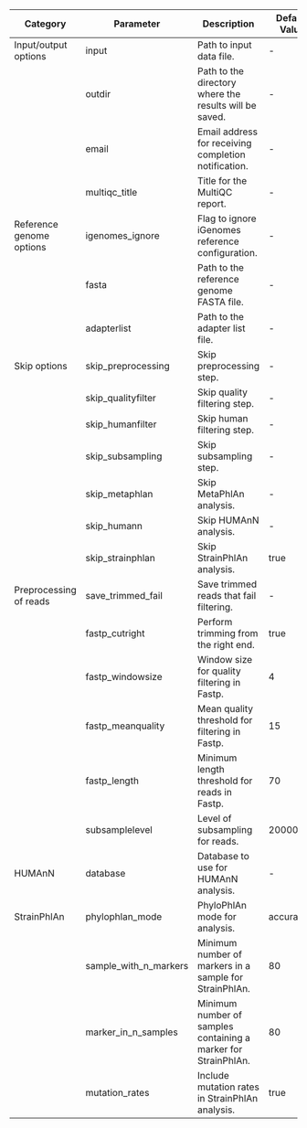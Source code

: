 | Category                   | Parameter                | Description                                                                                   | Default Value   |
|----------------------------|--------------------------|-----------------------------------------------------------------------------------------------|-----------------|
| Input/output options       | input                    | Path to input data file.                                                                      | -               |
|                            | outdir                   | Path to the directory where the results will be saved.                                         | -               |
|                            | email                    | Email address for receiving completion notification.                                           | -               |
|                            | multiqc_title            | Title for the MultiQC report.                                                                  | -               |
| Reference genome options  | igenomes_ignore          | Flag to ignore iGenomes reference configuration.                                               | -               |
|                            | fasta                    | Path to the reference genome FASTA file.                                                       | -               |
|                            | adapterlist              | Path to the adapter list file.                                                                 | -               |
| Skip options               | skip_preprocessing       | Skip preprocessing step.                                                                      | -               |
|                            | skip_qualityfilter       | Skip quality filtering step.                                                                   | -               |
|                            | skip_humanfilter         | Skip human filtering step.                                                                     | -               |
|                            | skip_subsampling         | Skip subsampling step.                                                                         | -               |
|                            | skip_metaphlan           | Skip MetaPhlAn analysis.                                                                       | -               |
|                            | skip_humann              | Skip HUMAnN analysis.                                                                          | -               |
|                            | skip_strainphlan         | Skip StrainPhlAn analysis.                                                                     | true            |
| Preprocessing of reads     | save_trimmed_fail        | Save trimmed reads that fail filtering.                                                        | -               |
|                            | fastp_cutright           | Perform trimming from the right end.                                                           | true            |
|                            | fastp_windowsize         | Window size for quality filtering in Fastp.                                                    | 4               |
|                            | fastp_meanquality       | Mean quality threshold for filtering in Fastp.                                                  | 15              |
|                            | fastp_length             | Minimum length threshold for reads in Fastp.                                                   | 70              |
|                            | subsamplelevel           | Level of subsampling for reads.                                                                | 20000000        |
| HUMAnN                     | database                 | Database to use for HUMAnN analysis.                                                           | -               |
| StrainPhlAn                | phylophlan_mode          | PhyloPhlAn mode for analysis.                                                                  | accurate        |
|                            | sample_with_n_markers    | Minimum number of markers in a sample for StrainPhlAn.                                          | 80              |
|                            | marker_in_n_samples      | Minimum number of samples containing a marker for StrainPhlAn.                                  | 80              |
|                            | mutation_rates           | Include mutation rates in StrainPhlAn analysis.                                                 | true            |
